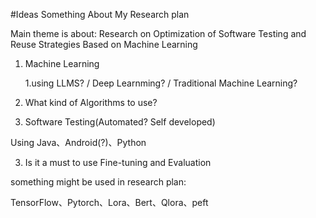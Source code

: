 #Ideas Something About My Research plan

Main theme is about:
 Research on Optimization of Software Testing and Reuse Strategies Based on Machine Learning

1. Machine Learning

    1.using LLMS? / Deep Learnming? / Traditional Machine Learning?

2. What kind of Algorithms to use?

3. Software Testing(Automated? Self developed)

Using Java、Android(?)、Python

3. Is it a must to use Fine-tuning and Evaluation



something might be used in research plan:

TensorFlow、Pytorch、Lora、Bert、Qlora、peft

